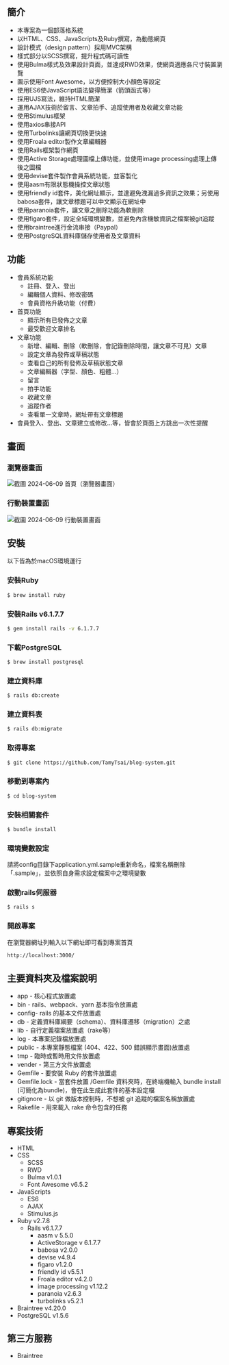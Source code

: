 ## 簡介
- 本專案為一個部落格系統
- 以HTML、CSS、JavaScripts及Ruby撰寫，為動態網頁
- 設計模式（design pattern）採用MVC架構
- 樣式部分以SCSS撰寫，提升程式碼可讀性
- 使用Bulma樣式及效果設計頁面，並達成RWD效果，使網頁適應各尺寸裝置瀏覽
- 圖示使用Font Awesome，以方便控制大小顏色等設定
- 使用ES6使JavaScript語法變得簡潔（箭頭函式等）
- 採用UJS寫法，維持HTML簡潔
- 運用AJAX技術於留言、文章拍手、追蹤使用者及收藏文章功能
- 使用Stimulus框架
- 使用axios串接API
- 使用Turbolinks讓網頁切換更快速
- 使用Froala editor製作文章編輯器
- 使用Rails框架製作網頁
- 使用Active Storage處理圖檔上傳功能，並使用image processing處理上傳後之圖檔
- 使用devise套件製作會員系統功能，並客製化
- 使用aasm有限狀態機操控文章狀態
- 使用friendly id套件，美化網址顯示，並達避免洩漏過多資訊之效果；另使用babosa套件，讓文章標題可以中文顯示在網址中
- 使用paranoia套件，讓文章之刪除功能為軟刪除
- 使用figaro套件，設定全域環境變數，並避免內含機敏資訊之檔案被git追蹤
- 使用braintree進行金流串接（Paypal）
- 使用PostgreSQL資料庫儲存使用者及文章資料

## 功能
- 會員系統功能
  - 註冊、登入、登出
  - 編輯個人資料、修改密碼
  - 會員資格升級功能（付費）
- 首頁功能
  - 顯示所有已發佈之文章
  - 最受歡迎文章排名
- 文章功能
  - 新增、編輯、刪除（軟刪除，會記錄刪除時間，讓文章不可見）文章
  - 設定文章為發佈或草稿狀態
  - 查看自己的所有發佈及草稿狀態文章
  - 文章編輯器（字型、顏色、粗體...）
  - 留言
  - 拍手功能
  - 收藏文章
  - 追蹤作者
  - 查看單一文章時，網址帶有文章標題
- 會員登入、登出、文章建立或修改...等，皆會於頁面上方跳出一次性提醒


## 畫面
### 瀏覽器畫面
![截圖 2024-06-09 首頁（瀏覽器畫面）](https://github.com/TamyTsai/blog-system/assets/97825677/2bde100d-14dc-457e-af6d-c0e1107e0772)

### 行動裝置畫面
![截圖 2024-06-09 行動裝置畫面](https://github.com/TamyTsai/blog-system/assets/97825677/bca21dc5-43f2-458d-8ed7-fabe7b1b626f)


## 安裝
以下皆為於macOS環境運行
### 安裝Ruby
```bash
$ brew install ruby
```
### 安裝Rails v6.1.7.7
```bash
$ gem install rails -v 6.1.7.7
```
### 下載PostgreSQL
```bash
$ brew install postgresql
```
### 建立資料庫
```bash
$ rails db:create
```
### 建立資料表
```bash
$ rails db:migrate
```
### 取得專案
```bash
$ git clone https://github.com/TamyTsai/blog-system.git
```
### 移動到專案內
```bash
$ cd blog-system
```
### 安裝相關套件
```bash
$ bundle install
```
### 環境變數設定
請將config目錄下application.yml.sample重新命名，檔案名稱刪除「.sample」，並依照自身需求設定檔案中之環境變數

### 啟動rails伺服器
```bash
$ rails s
```
### 開啟專案
在瀏覽器網址列輸入以下網址即可看到專案首頁
```bash
http://localhost:3000/
```

## 主要資料夾及檔案說明
- app - 核心程式放置處
- bin - rails、webpack、yarn 基本指令放置處
- config- rails 的基本文件放置處
- db - 定義資料庫綱要（schema）、資料庫遷移（migration）之處
- lib - 自行定義檔案放置處（rake等）
- log - 本專案記錄檔放置處
- public - 本專案靜態檔案 (404、422、500 錯誤顯示畫面)放置處
- tmp - 臨時或暫時用文件放置處
- vender - 第三方文件放置處
- Gemfile - 要安裝 Ruby 的套件放置處
- Gemfile.lock - 當套件放置 /Gemfile 資料夾時，在終端機輸入 bundle install (可簡化為bundle)，會在此生成此套件的基本設定檔
- gitignore - 以 git 做版本控制時，不想被 git 追蹤的檔案名稱放置處
- Rakefile - 用來載入 rake 命令包含的任務

## 專案技術
- HTML
- CSS
  - SCSS
  - RWD
  - Bulma v1.0.1
  - Font Awesome v6.5.2
- JavaScripts
  - ES6
  - AJAX
  - Stimulus.js
- Ruby v2.7.8
  - Rails v6.1.7.7
    - aasm v 5.5.0
    - ActiveStorage v 6.1.7.7
    - babosa v2.0.0
    - devise v4.9.4
    - figaro v1.2.0
    - friendly id v5.5.1
    - Froala editor v4.2.0
    - image processing v1.12.2
    - paranoia v2.6.3
    - turbolinks v5.2.1
- Braintree v4.20.0
- PostgreSQL v1.5.6

## 第三方服務
- Braintree
